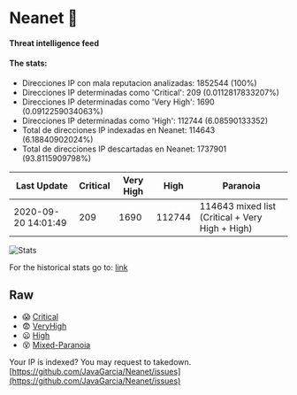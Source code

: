 # Neanet :hocho:
#### Threat intelligence feed
#### The stats:

- Direcciones IP con mala reputacion analizadas: 1852544 (100%)
- Direcciones IP determinadas como 'Critical':  209 (0.0112817833207%)
- Direcciones IP determinadas como 'Very High':  1690 (0.0912259034063%)
- Direcciones IP determinadas como 'High':  112744 (6.08590133352)
- Total de direcciones IP indexadas en Neanet:  114643 (6.18840902024%)
- Total de direcciones IP descartadas en Neanet:  1737901 (93.8115909798%)

| Last Update | Critical | Very High | High | Paranoia |
| --- | --- | --- | --- | --- |
| 2020-09-20 14:01:49 | 209 | 1690 | 112744 | 114643 mixed list (Critical + Very High + High)|

![Stats](https://docs.google.com/spreadsheets/d/e/2PACX-1vSnaNMIXVabIpDJjufMlzH7poXnshF3mgd8Is1g9ytUEzVsP5my4Trn8f-xkoLLQ38xpL3HtmUexLo6/pubchart?oid=501124687&format=image)

For the historical stats go to: [link](/stats.csv)
## Raw
- :scream: [Critical](https://raw.githubusercontent.com/JavaGarcia/Neanet/master/blacklists/neanet_critical.txt)
- :fearful: [VeryHigh](https://raw.githubusercontent.com/JavaGarcia/Neanet/master/blacklists/neanet_veryHigh.txtt)
- :frowning: [High](https://raw.githubusercontent.com/JavaGarcia/Neanet/master/blacklists/neanet_high.txt)
- :dizzy_face: [Mixed-Paranoia](https://raw.githubusercontent.com/JavaGarcia/Neanet/master/blacklists/neanet_all.txt)


Your IP is indexed? You may request to takedown. [https://github.com/JavaGarcia/Neanet/issues](https://github.com/JavaGarcia/Neanet/issues)





























































































































































































































































































































































































































































































































































































































































































































































































































































































































































